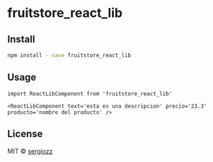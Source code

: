 # fruitstore_react_lib

## Install

```bash
npm install --save fruitstore_react_lib
```

## Usage

```tsx
import ReactLibComponent from 'fruitstore_react_lib'

<ReactLibComponent text='esta es una descripcion' precio='23.3' producto='nombre del producto' />
```

## License

MIT © [sergiozz](https://github.com/sergiozz)